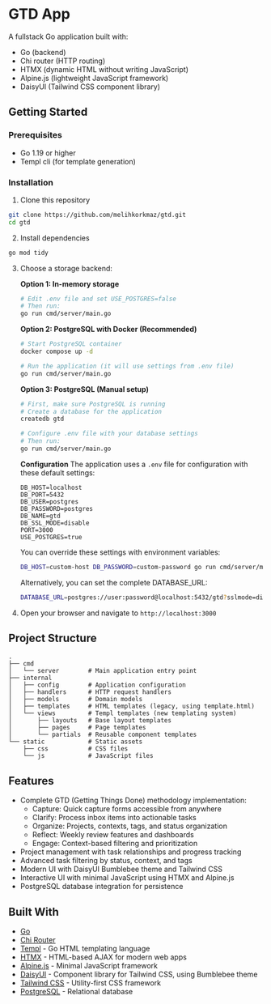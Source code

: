 # GTD App

A fullstack Go application built with:

- Go (backend)
- Chi router (HTTP routing)
- HTMX (dynamic HTML without writing JavaScript)
- Alpine.js (lightweight JavaScript framework)
- DaisyUI (Tailwind CSS component library)

## Getting Started

### Prerequisites

- Go 1.19 or higher
- Templ cli (for template generation)

### Installation

1. Clone this repository

```bash
git clone https://github.com/melihkorkmaz/gtd.git
cd gtd
```

2. Install dependencies

```bash
go mod tidy
```

3. Choose a storage backend:

   **Option 1: In-memory storage**

   ```bash
   # Edit .env file and set USE_POSTGRES=false
   # Then run:
   go run cmd/server/main.go
   ```

   **Option 2: PostgreSQL with Docker (Recommended)**

   ```bash
   # Start PostgreSQL container
   docker compose up -d

   # Run the application (it will use settings from .env file)
   go run cmd/server/main.go
   ```

   **Option 3: PostgreSQL (Manual setup)**

   ```bash
   # First, make sure PostgreSQL is running
   # Create a database for the application
   createdb gtd

   # Configure .env file with your database settings
   # Then run:
   go run cmd/server/main.go
   ```

   **Configuration**
   The application uses a `.env` file for configuration with these default settings:

   ```
   DB_HOST=localhost
   DB_PORT=5432
   DB_USER=postgres
   DB_PASSWORD=postgres
   DB_NAME=gtd
   DB_SSL_MODE=disable
   PORT=3000
   USE_POSTGRES=true
   ```

   You can override these settings with environment variables:

   ```bash
   DB_HOST=custom-host DB_PASSWORD=custom-password go run cmd/server/main.go
   ```

   Alternatively, you can set the complete DATABASE_URL:

   ```bash
   DATABASE_URL=postgres://user:password@localhost:5432/gtd?sslmode=disable go run cmd/server/main.go
   ```

4. Open your browser and navigate to `http://localhost:3000`

## Project Structure

```
.
├── cmd
│   └── server        # Main application entry point
├── internal
│   ├── config        # Application configuration
│   ├── handlers      # HTTP request handlers
│   ├── models        # Domain models
│   ├── templates     # HTML templates (legacy, using template.html)
│   └── views         # Templ templates (new templating system)
│       ├── layouts   # Base layout templates
│       ├── pages     # Page templates
│       └── partials  # Reusable component templates
└── static            # Static assets
    ├── css           # CSS files
    └── js            # JavaScript files
```

## Features

- Complete GTD (Getting Things Done) methodology implementation:
  - Capture: Quick capture forms accessible from anywhere
  - Clarify: Process inbox items into actionable tasks
  - Organize: Projects, contexts, tags, and status organization
  - Reflect: Weekly review features and dashboards
  - Engage: Context-based filtering and prioritization
- Project management with task relationships and progress tracking
- Advanced task filtering by status, context, and tags
- Modern UI with DaisyUI Bumblebee theme and Tailwind CSS
- Interactive UI with minimal JavaScript using HTMX and Alpine.js
- PostgreSQL database integration for persistence

## Built With

- [Go](https://golang.org/)
- [Chi Router](https://github.com/go-chi/chi)
- [Templ](https://templ.guide/) - Go HTML templating language
- [HTMX](https://htmx.org/) - HTML-based AJAX for modern web apps
- [Alpine.js](https://alpinejs.dev/) - Minimal JavaScript framework
- [DaisyUI](https://daisyui.com/) - Component library for Tailwind CSS, using Bumblebee theme
- [Tailwind CSS](https://tailwindcss.com/) - Utility-first CSS framework
- [PostgreSQL](https://www.postgresql.org/) - Relational database

